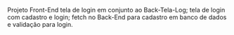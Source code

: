 Projeto Front-End tela de login em conjunto ao Back-Tela-Log; tela de login com cadastro e login; fetch no Back-End para cadastro em banco de dados e validação para login.
